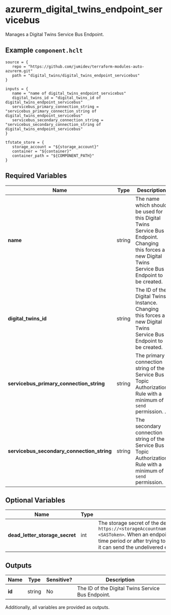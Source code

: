 # azurerm_digital_twins_endpoint_servicebus

Manages a Digital Twins Service Bus Endpoint.

## Example `component.hclt`

```hcl
source = {
   repo = "https://github.com/jumidev/terraform-modules-auto-azurerm.git"   
   path = "digital_twins/digital_twins_endpoint_servicebus"   
}

inputs = {
   name = "name of digital_twins_endpoint_servicebus"   
   digital_twins_id = "digital_twins_id of digital_twins_endpoint_servicebus"   
   servicebus_primary_connection_string = "servicebus_primary_connection_string of digital_twins_endpoint_servicebus"   
   servicebus_secondary_connection_string = "servicebus_secondary_connection_string of digital_twins_endpoint_servicebus"   
}

tfstate_store = {
   storage_account = "${storage_account}"   
   container = "${container}"   
   container_path = "${COMPONENT_PATH}"   
}

```

## Required Variables

| Name | Type |  Description |
| ---- | --------- |  ----------- |
| **name** | string |  The name which should be used for this Digital Twins Service Bus Endpoint. Changing this forces a new Digital Twins Service Bus Endpoint to be created. | 
| **digital_twins_id** | string |  The ID of the Digital Twins Instance. Changing this forces a new Digital Twins Service Bus Endpoint to be created. | 
| **servicebus_primary_connection_string** | string |  The primary connection string of the Service Bus Topic Authorization Rule with a minimum of `send` permission. . | 
| **servicebus_secondary_connection_string** | string |  The secondary connection string of the Service Bus Topic Authorization Rule with a minimum of `send` permission. | 

## Optional Variables

| Name | Type |  Description |
| ---- | --------- |  ----------- |
| **dead_letter_storage_secret** | int |  The storage secret of the dead-lettering, whose format is `https://<storageAccountname>.blob.core.windows.net/<containerName>?<SASToken>`. When an endpoint can't deliver an event within a certain time period or after trying to deliver the event a certain number of times, it can send the undelivered event to a storage account. | 



## Outputs

| Name | Type | Sensitive? | Description |
| ---- | ---- | --------- | --------- |
| **id** | string | No  | The ID of the Digital Twins Service Bus Endpoint. | 

Additionally, all variables are provided as outputs.
